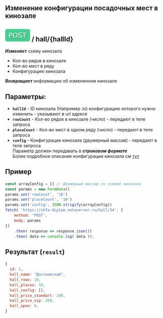 ## Изменение конфигурации посадочных мест в кинозале

## ![POST](../img/post.svg) / hall/{hallId}

**_Изменяет_** схему кинозала
- Кол-во рядов в кинозале
- Кол-во мест в ряду
- Конфигурацию кинозала

**_Возвращает_** информацию об измененном кинозале

## Параметры:

- **`hallId`** - ID кинозала (Например `34`) конфигурацию которого нужно изменить - указывают в url адресе
- **`rowCount`** - Кол-во рядов в кинозале (число) - передают в теле запроса
- **`placeCount`** - Кол-во мест в одном ряду (число) - передают в теле запроса
- **`config`** - Конфигурация кинозала (двумерный массив) - передают в теле запроса  
Параметр должен передавать в ***строковом формате***  
Более подробное описание конфигурации кинозала см [тут](../alldata.md/#%D0%BA%D0%BE%D0%BD%D1%84%D0%B8%D0%B3%D1%83%D1%80%D0%B0%D1%86%D0%B8%D1%8F-%D0%BF%D0%BE%D1%81%D0%B0%D0%B4%D0%BE%D1%87%D0%BD%D1%8B%D1%85-%D0%BC%D0%B5%D1%81%D1%82-%D0%B2-%D0%B7%D0%B0%D0%BB%D0%B5-hall_config)
## Пример

```javascript
const arrayConfig = [] // Двумерный массив со схемой кинозала
const params = new FormData()
params.set('rowCount', '10')
params.set('placeCount', '10')
params.set('config', JSON.strigify(arrayConfig))
fetch( 'https://shfe-diplom.netoserver.ru/hall/34', {
    method: 'POST',
    body: params 
})
    .then( response => response.json())
    .then( data => console.log( data ));
```

## Результат (`result`)

```javascript  
{
  id: 1,
  hall_name: "Достоевский",
  hall_rows: 10, 
  hall_places: 10, 
  hall_config: [], 
  hall_price_standart: 100, 
  hall_price_vip: 350, 
  hall_open: 0,
}   
```
